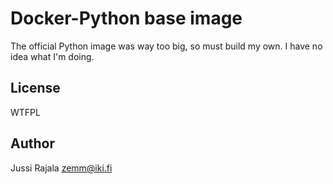 Docker-Python base image
=============

The official Python image was way too big, so must build my own.
I have no idea what I'm doing.

License
-------

WTFPL

Author
------

Jussi Rajala <zemm@iki.fi>
